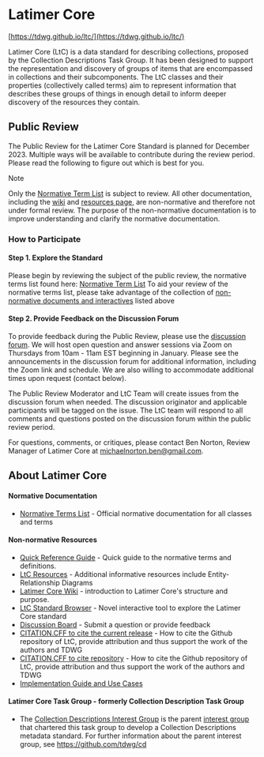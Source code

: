 # Latimer Core
[https://tdwg.github.io/ltc/](https://tdwg.github.io/ltc/)

Latimer Core (LtC) is a data standard for describing collections, proposed by the Collection Descriptions Task Group. It has been designed to support the representation and discovery of groups of items that are encompassed in collections and their subcomponents. The LtC classes and their properties (collectively called terms) aim to represent information that describes these groups of things in enough detail to inform deeper discovery of the resources they contain.

## Public Review
The Public Review for the Latimer Core Standard is planned for December 2023. Multiple ways will be available to contribute during the review period. Please read the following to figure out which is best for you.

> [!NOTE]
> Only the [Normative Term List](https://tdwg.github.io/ltc/terms/index.html) is subject to review.
> All other documentation, including the [wiki](https://github.com/tdwg/ltc/wiki/1.-Overview-of-Latimer-Core)
> and [resources page](https://tdwg.github.io/ltc/resources/), are non-normative and therefore not under formal review. The purpose of the non-normative documentation is to improve understanding and clarify the normative documentation.

### How to Participate

#### Step 1. Explore the Standard
Please begin by reviewing the subject of the public review, the normative terms list found here: [Normative Term List](https://tdwg.github.io/ltc/terms/)
To aid your review of the normative terms list, please take advantage of the collection of [non-normative documents and interactives](#non-norm) listed above

#### Step 2. Provide Feedback on the Discussion Forum
To provide feedback during the Public Review, please use the [discussion forum](https://github.com/tdwg/ltc/discussions). We will host open
question and answer sessions via Zoom on Thursdays from 10am - 11am EST beginning in January. Please
see the announcements in the discussion forum for additional information, including the Zoom link and
schedule. We are also willing to accommodate additional times upon request (contact below).

The Public Review Moderator and LtC Team will create issues from the discussion forum when needed.
The discussion originator and applicable participants will be tagged on the issue. The LtC team will
respond to all comments and questions posted on the discussion forum within the
public review period.

For questions, comments, or critiques, please contact Ben Norton, Review Manager of Latimer Core
at [michaelnorton.ben@gmail.com](mailto:michaelnorton.ben@gmail.com).


## About Latimer Core
#### Normative Documentation
- [Normative Terms List](https://tdwg.github.io/ltc/terms/) - Official normative documentation for all classes and terms

#### Non-normative Resources <a name="non-norm"></a>
- [Quick Reference Guide](https://tdwg.github.io/ltc/quick-reference/) - Quick guide to the normative terms and definitions.
- [LtC Resources](https://tdwg.github.io/ltc/quick-reference/) - Additional informative resources include Entity-Relationship Diagrams
- [Latimer Core Wiki](https://github.com/tdwg/ltc/wiki) - introduction to Latimer Core's structure and purpose.
- [LtC Standard Browser](https://rebrand.ly/tdwg-cd-standard-browser) - Novel interactive tool to explore the Latimer Core standard
- [Discussion Board](https://github.com/tdwg/ltc/discussions) - Submit a question or provide feedback
- [CITATION.CFF to cite the current release](https://github.com/tdwg/ltc/blob/main/CITATION_release.cff) - How to cite the Github repository of LtC, provide attribution and thus support the work of the authors and TDWG
- [CITATION.CFF to cite repository](https://github.com/tdwg/ltc/blob/main/CITATION.cff) - How to cite the Github repository of LtC, provide attribution and thus support the work of the authors and TDWG
- [Implementation Guide and Use Cases](https://biss.pensoft.net/article/113766/)

#### Latimer Core Task Group - formerly Collection Description Task Group
- The [Collection Descriptions Interest Group](https://www.tdwg.org/community/cd/) is the parent [interest group](https://www.tdwg.org/about/process/) that chartered this task group to develop a Collection Descriptions metadata standard. For further information about the parent interest group, see https://github.com/tdwg/cd
